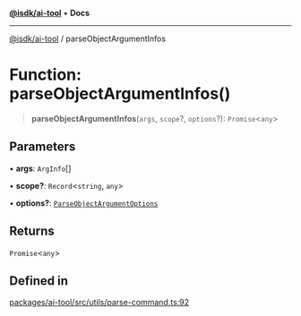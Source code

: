 [**@isdk/ai-tool**](../README.md) • **Docs**

***

[@isdk/ai-tool](../globals.md) / parseObjectArgumentInfos

# Function: parseObjectArgumentInfos()

> **parseObjectArgumentInfos**(`args`, `scope`?, `options`?): `Promise`\<`any`\>

## Parameters

• **args**: `ArgInfo`[]

• **scope?**: `Record`\<`string`, `any`\>

• **options?**: [`ParseObjectArgumentOptions`](../interfaces/ParseObjectArgumentOptions.md)

## Returns

`Promise`\<`any`\>

## Defined in

[packages/ai-tool/src/utils/parse-command.ts:92](https://github.com/isdk/ai-tool.js/blob/e324043799402aa2caa41711a9168487ab85c166/src/utils/parse-command.ts#L92)
